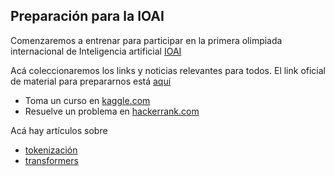 ## Preparación para la IOAI

Comenzaremos a entrenar para participar en la primera olimpiada internacional de Inteligencia artificial [IOAI](https://ioai-official.org/)

Acá coleccionaremos los links y noticias relevantes para todos.
El link oficial de material para prepararnos está [aquí](https://ioai-official.org/how-to-prepare/)




- Toma un curso en [kaggle.com](https://www.kaggle.com/learn)
- Resuelve un problema en [hackerrank.com](https://www.hackerrank.com/dashboard)


Acá hay artículos sobre

- [tokenización](https://towardsdatascience.com/why-are-there-so-many-tokenization-methods-for-transformers-a340e493b3a8)
- [transformers](https://www.aprendemachinelearning.com/como-funcionan-los-transformers-espanol-nlp-gpt-bert/)


[//]: # (Also you can visit my blog... soon)




